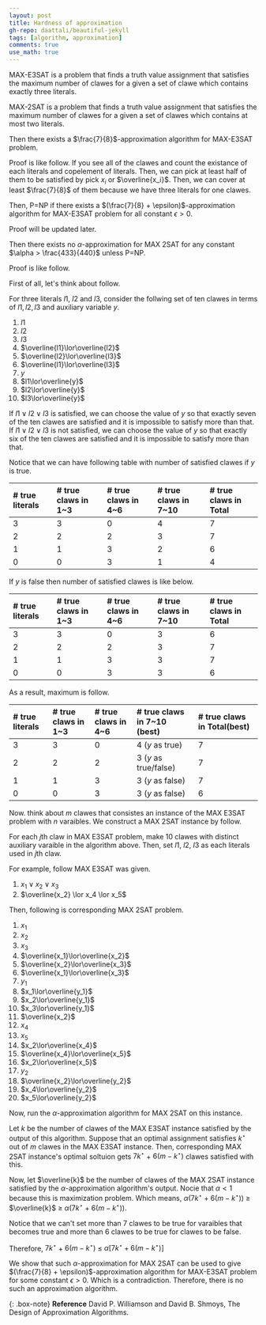 ```yaml
---
layout: post
title: Hardness of approximation
gh-repo: daattali/beautiful-jekyll
tags: [algorithm, approximation]
comments: true
use_math: true
---
```


MAX-E3SAT is a problem that finds a truth value assignment that satisfies the maximum number of clawes for a given a set of clawe which contains exactly three literals.

MAX-2SAT is a problem that finds a truth value assignment that satisfies the maximum number of clawes for a given a set of clawes which contains at most two literals.

Then there exists a $\frac{7}{8}$-approximation algorithm for MAX-E3SAT problem.

Proof is like follow.
If you see all of the clawes and count the existance of each literals and copelement of literals.
Then, we can pick at least half of them to be satisfied by pick $x_i$ or $\overline{x_i}$.
Then, we can cover at least $\frac{7}{8}$ of them because we have three literals for one clawes.

Then, P=NP if there exists a $(\frac{7}{8} + \epsilon)$-approximation algorithm for MAX-E3SAT problem for all constant $\epsilon > 0$.

Proof will be updated later.

Then there exists no $\alpha$-approximation for MAX 2SAT for any constant $\alpha > \frac{433}{440}$ unless P=NP.

Proof is like follow.

First of all, let's think about follow.

For three literals $l1$, $l2$ and $l3$, consider the follwing set of ten clawes in terms of $l1, l2, l3$ and auxiliary variable $y$.

1.  $l1$
2.  $l2$
3.  $l3$
4.  $\overline{l1}\lor\overline{l2}$
5.  $\overline{l2}\lor\overline{l3}$
6.  $\overline{l1}\lor\overline{l3}$
7.  $y$
8.  $l1\lor\overline{y}$
9.  $l2\lor\overline{y}$
10. $l3\lor\overline{y}$

If $l1 \lor l2 \lor l3$ is satisfied, we can choose the value of $y$ so that exactly seven of the ten clawes are satisfied and it is impossible to satisfy more than that.
If $l1 \lor l2 \lor l3$ is not satisfied, we can choose the value of $y$ so that exactly six of the ten clawes are satisfied and it is impossible to satisfy more than that.

Notice that we can have following table with number of satisfied clawes if $y$ is true.

| # true literals   | # true claws in 1~3   | # true claws in 4~6   | # true claws in 7~10          | # true claws in Total       |
| :------           | :------               | :------               | :------                       | :------                     |
| 3                 | 3                     | 0                     | 4                             | 7                           |
| 2                 | 2                     | 2                     | 3                             | 7                           |
| 1                 | 1                     | 3                     | 2                             | 6                           |
| 0                 | 0                     | 3                     | 1                             | 4                           |

If $y$ is false then number of satisfied clawes is like below.

| # true literals   | # true claws in 1~3   | # true claws in 4~6   | # true claws in 7~10          | # true claws in Total       |
| :------           | :------               | :------               | :------                       | :------                     |
| 3                 | 3                     | 0                     | 3                             | 6                           |
| 2                 | 2                     | 2                     | 3                             | 7                           |
| 1                 | 1                     | 3                     | 3                             | 7                           |
| 0                 | 0                     | 3                     | 3                             | 6                           |

As a result, maximum is follow.

| # true literals   | # true claws in 1~3   | # true claws in 4~6   | # true claws in 7~10 (best)   | # true claws in Total(best) |
| :------           | :------               | :------               | :------                       | :------                     |
| 3                 | 3                     | 0                     | 4 ($y$ as true)               | 7                           |
| 2                 | 2                     | 2                     | 3 ($y$ as true/false)         | 7                           |
| 1                 | 1                     | 3                     | 3 ($y$ as false)              | 7                           |
| 0                 | 0                     | 3                     | 3 ($y$ as false)              | 6                           |

Now. think about $m$ clawes that consistes an instance of the MAX E3SAT problem with $n$ varaibles.
We construct a MAX 2SAT instance by follow.

For each $j$th claw in MAX E3SAT problem, make 10 clawes with distinct auxiliary varaible in the algorithm above.
Then, set $l1$, $l2$, $l3$ as each literals used in $j$th claw.

For example, follow MAX E3SAT was given.

1. $x_1 \lor x_2 \lor x_3$
2. $\overline{x_2} \lor x_4 \lor x_5$

Then, following is corresponding MAX 2SAT problem.

1.  $x_1$
2.  $x_2$
3.  $x_3$
4.  $\overline{x_1}\lor\overline{x_2}$
5.  $\overline{x_2}\lor\overline{x_3}$
6.  $\overline{x_1}\lor\overline{x_3}$
7.  $y_1$
8.  $x_1\lor\overline{y_1}$
9.  $x_2\lor\overline{y_1}$
10. $x_3\lor\overline{y_1}$
11. $\overline{x_2}$
12. $x_4$
13. $x_5$
14. $x_2\lor\overline{x_4}$
15. $\overline{x_4}\lor\overline{x_5}$
16. $x_2\lor\overline{x_5}$
17. $y_2$
18. $\overline{x_2}\lor\overline{y_2}$
19. $x_4\lor\overline{y_2}$
20. $x_5\lor\overline{y_2}$

Now, run the $\alpha$-approximation algorithm for MAX 2SAT on this instance.

Let $k$ be the number of clawes of the MAX E3SAT instance satisfied by the output of this algorithm.
Suppose that an optimal assignment satisfies $k^{\star}$ out of $m$ clawes in the MAX E3SAT instance.
Then, corresponding MAX 2SAT instance's optimal soltuion gets $7k^{\star}$ $+$ $6(m - k^{\star})$ clawes satisfied with this.

Now, let $\overline{k}$ be the number of clawes of the MAX 2SAT instance satisfied by the $\alpha$-approximation algorithm's output.
Nocie that $\alpha < 1$ because this is maximization problem.
Which means, $\alpha(7k^{\star}$ $+$ $6(m - k^{\star}))$ $\ge$ $\overline{k}$ $\ge$ $\alpha(7k^{\star}$ $+$ $6(m - k^{\star}))$.

Notice that we can't set more than $7$ clawes to be true for varaibles that becomes true and more than $6$ clawes to be true for clawes to be false.

Therefore, $7k^{\star}$ $+$ $6(m - k^{\star})$ $\le$ $\alpha[7k^{\star} + 6(m - k^{\star})]$

We show that such $\alpha$-approximation for MAX 2SAT can be used to give $(\frac{7}{8} + \epsilon)$-approximation algorithm for MAX-E3SAT problem for some constant $\epsilon > 0$.
Which is a contradiction.
Therefore, there is no such an approximation algorithm.

{: .box-note}
**Reference** David P. Williamson and David B. Shmoys, The Design of Approximation Algorithms.